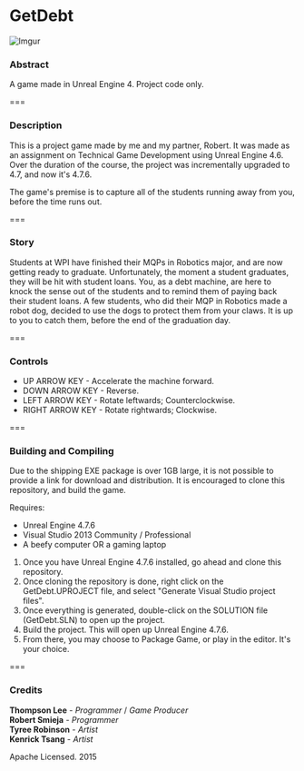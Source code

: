 # GetDebt

![Imgur](http://i.imgur.com/hj7J5Qn.png)

### Abstract

A game made in Unreal Engine 4. Project code only.

===

### Description

This is a project game made by me and my partner, Robert. It was made as an assignment on Technical Game Development using Unreal Engine 4.6. Over the duration of the course, the project was incrementally upgraded to 4.7, and now it's 4.7.6. 

The game's premise is to capture all of the students running away from you, before the time runs out.

===

### Story

Students at WPI have finished their MQPs in Robotics major, and are now getting ready to graduate. Unfortunately, the moment a student graduates, they will be hit with student loans. You, as a debt machine, are here to knock the sense out of the students and to remind them of paying back their student loans. A few students, who did their MQP in Robotics made a robot dog, decided to use the dogs to protect them from your claws. It is up to you to catch them, before the end of the graduation day.

===

### Controls

* UP ARROW KEY - Accelerate the machine forward.
* DOWN ARROW KEY - Reverse.
* LEFT ARROW KEY - Rotate leftwards; Counterclockwise.
* RIGHT ARROW KEY - Rotate rightwards; Clockwise.

===

### Building and Compiling

Due to the shipping EXE package is over 1GB large, it is not possible to provide a link for download and distribution. It is encouraged to clone this repository, and build the game.

Requires:

* Unreal Engine 4.7.6
* Visual Studio 2013 Community / Professional
* A beefy computer OR a gaming laptop

1. Once you have Unreal Engine 4.7.6 installed, go ahead and clone this repository.
2. Once cloning the repository is done, right click on the GetDebt.UPROJECT file, and select "Generate Visual Studio project files".
3. Once everything is generated, double-click on the SOLUTION file (GetDebt.SLN) to open up the project.
4. Build the project. This will open up Unreal Engine 4.7.6.
5. From there, you may choose to Package Game, or play in the editor. It's your choice.

===

### Credits

**Thompson Lee** - *Programmer* / *Game Producer*     
**Robert Smieja** - *Programmer*     
**Tyree Robinson** - *Artist*     
**Kenrick Tsang** - *Artist*     

Apache Licensed. 2015